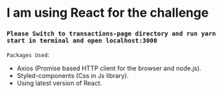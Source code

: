
# I am using React for the challenge

### ` Please Switch to transactions-page directory and run yarn start in terminal and open localhost:3000 `

` Packages Used `:

* Axios (Promise based HTTP client for the browser and node.js).
* Styled-components (Css in Js library).
* Using latest version of React.
